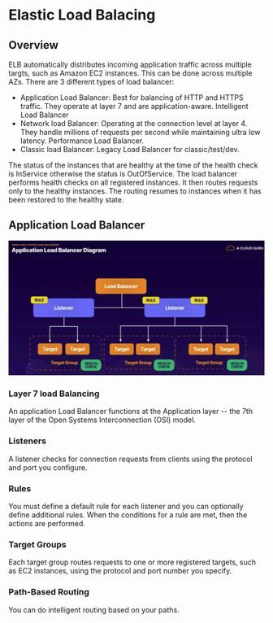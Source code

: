 # Elastic Load Balacing
## Overview
ELB automatically distributes incoming application traffic across multiple targts, such as Amazon EC2 instances. This can be done across multiple AZs.
There are 3 different types of load balancer:
- Application Load Balancer: Best for balancing of HTTP and HTTPS traffic. They operate at layer 7 and are application-aware. Intelligent Load Balancer
- Network load Balancer: Operating at the connection level at layer 4. They handle millions of requests per second while maintaining ultra low latency. Performance Load Balancer.
- Classic load Balancer: Legacy Load Balancer for classic/test/dev. 

The status of the instances that are healthy at the time of the health check is InService otherwise the status is OutOfService. The load balancer performs health checks on all registered instances. It then routes requests only to the healthy instances. The routing resumes to instances when it has been restored to the healthy state.

## Application Load Balancer
![ELB_diagram](img/ELB_diagram.png)
### Layer 7 load Balancing
An application Load Balancer functions at the Application layer -- the 7th layer of the Open Systems Interconnection (OSI) model.
### Listeners
A listener checks for connection requests from clients using the protocol and port you configure.
### Rules
You must define a default rule for each listener and you can optionally define additional rules. When the conditions for a rule are met, then the actions are performed.
### Target Groups
Each target group routes requests to one or more registered targets, such as EC2 instances, using the protocol and port number you specify.
### Path-Based Routing
You can do intelligent routing based on your paths.